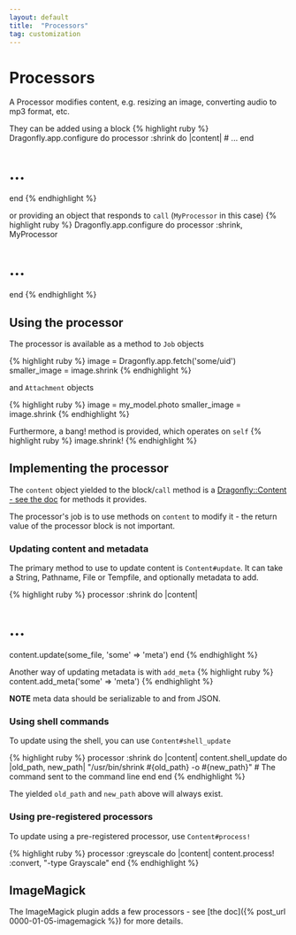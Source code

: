 ```yaml
---
layout: default
title:  "Processors"
tag: customization
---
```


# Processors
A Processor modifies content, e.g. resizing an image, converting audio to mp3 format, etc.

They can be added using a block
{% highlight ruby %}
Dragonfly.app.configure do
  processor :shrink do |content|
    # ...
  end
  # ...
end
{% endhighlight %}

or providing an object that responds to `call` (`MyProcessor` in this case)
{% highlight ruby %}
Dragonfly.app.configure do
  processor :shrink, MyProcessor
  # ...
end
{% endhighlight %}

## Using the processor
The processor is available as a method to `Job` objects

{% highlight ruby %}
image = Dragonfly.app.fetch('some/uid')
smaller_image = image.shrink
{% endhighlight %}

and `Attachment` objects

{% highlight ruby %}
image = my_model.photo
smaller_image = image.shrink
{% endhighlight %}

Furthermore, a bang! method is provided, which operates on `self`
{% highlight ruby %}
image.shrink!
{% endhighlight %}

## Implementing the processor
The `content` object yielded to the block/`call` method is a <a href="http://rdoc.info/github/markevans/dragonfly/Dragonfly/Content" target="_blank">Dragonfly::Content - see the doc</a> for methods it provides.

The processor's job is to use methods on `content` to modify it - the return value of the processor block is not important.

### Updating content and metadata
The primary method to use to update content is `Content#update`. It can take a String, Pathname, File or Tempfile, and optionally metadata to add.

{% highlight ruby %}
processor :shrink do |content|
  # ...
  content.update(some_file, 'some' => 'meta')
end
{% endhighlight %}

Another way of updating metadata is with `add_meta`
{% highlight ruby %}
content.add_meta('some' => 'meta')
{% endhighlight %}

**NOTE** meta data should be serializable to and from JSON.

### Using shell commands
To update using the shell, you can use `Content#shell_update`

{% highlight ruby %}
processor :shrink do |content|
  content.shell_update do |old_path, new_path|
    "/usr/bin/shrink #{old_path} -o #{new_path}"  # The command sent to the command line
  end
end
{% endhighlight %}

The yielded `old_path` and `new_path` above will always exist.

### Using pre-registered processors
To update using a pre-registered processor, use `Content#process!`

{% highlight ruby %}
processor :greyscale do |content|
  content.process! :convert, "-type Grayscale"
end
{% endhighlight %}

## ImageMagick
The ImageMagick plugin adds a few processors - see [the doc]({% post_url 0000-01-05-imagemagick %}) for more details.
